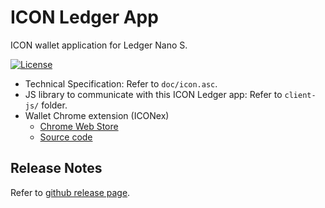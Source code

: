 # ICON Ledger App
ICON wallet application for Ledger Nano S.

[![License](https://img.shields.io/badge/License-Apache%202.0-blue.svg)](https://opensource.org/licenses/Apache-2.0)

* Technical Specification: Refer to `doc/icon.asc`.
* JS library to communicate with this ICON Ledger app: Refer to `client-js/` folder.
* Wallet Chrome extension (ICONex)
    * [Chrome Web Store](https://chrome.google.com/webstore/detail/iconex/flpiciilemghbmfalicajoolhkkenfel)
    * [Source code](https://github.com/icon-project/iconex_chrome_extension)

## Release Notes
Refer to [github release page](https://github.com/icon-project/ledger-app-icx/releases).